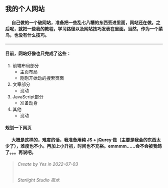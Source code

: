 ## 我的个人网站  
  #### &nbsp; &nbsp; &nbsp; 自己做的一个破网站，准备把一些乱七八糟的东西丢进里面，网站还在做。之后呢，就把一些我的教程，学习路径以及网站技巧发表在里面。当然，作为一个菜鸟，也没有什么技巧。  
------
#### 目前，网站好像也只完成了这些：
  1. 前端布局部分
      - 主页布局
      - 刚刚开始动的搜索页面
  2. 文章部分
      - 没动
  3. JavaScript部分
      - 准备动身
  4. 其他
      - 没动

#### 规划一下网页
  __&nbsp; &nbsp; &nbsp; 大概是这样的，难度的话，我准备用纯 JS + jQurey 做（主要是我会的东西太少了），难度也不小。再加上小升初，时间也不充裕。emmmm......会不会被我鸽了。。。再说吧。__  

> ###### Create by Yes in 2022-07-03
> ###### Starlight Studio 夜水

